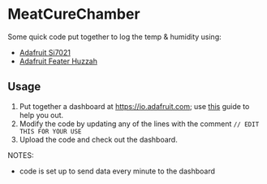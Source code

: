 # MeatCureChamber

Some quick code put together to log the temp & humidity using:

- [Adafruit Si7021](https://www.adafruit.com/product/3251)
- [Adafruit Feater Huzzah](https://www.adafruit.com/product/2821)

## Usage

1. Put together a dashboard at https://io.adafruit.com; use [this](https://learn.adafruit.com/adafruit-io-basics-dashboards) guide to help you out.
2. Modify the code by updating any of the lines with the comment `// EDIT THIS FOR YOUR USE`
3. Upload the code and check out the dashboard.

NOTES:

- code is set up to send data every minute to the dashboard
